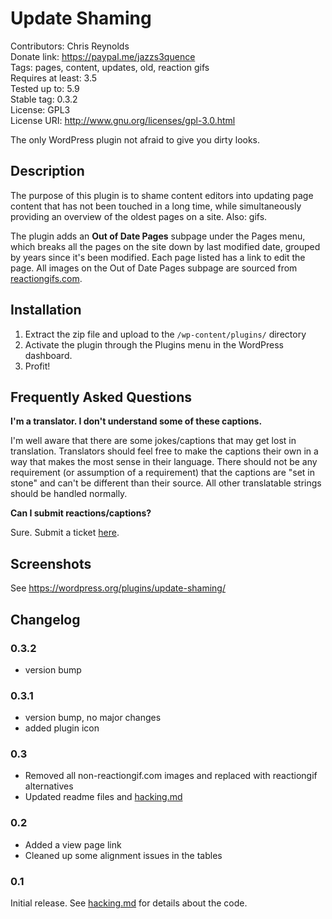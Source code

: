 # Update Shaming

Contributors: Chris Reynolds  
Donate link: https://paypal.me/jazzs3quence  
Tags: pages, content, updates, old, reaction gifs  
Requires at least: 3.5  
Tested up to: 5.9  
Stable tag: 0.3.2  
License: GPL3  
License URI: http://www.gnu.org/licenses/gpl-3.0.html

The only WordPress plugin not afraid to give you dirty looks.

## Description

The purpose of this plugin is to shame content editors into updating page content that has not been touched in a long time, while simultaneously providing an overview of the oldest pages on a site. Also: gifs.

The plugin adds an **Out of Date Pages** subpage under the Pages menu, which breaks all the pages on the site down by last modified date, grouped by years since it's been modified. Each page listed has a link to edit the page. All images on the Out of Date Pages subpage are sourced from [reactiongifs.com](http://reactiongifs.com).

## Installation

1. Extract the zip file and upload to the `/wp-content/plugins/` directory
2. Activate the plugin through the Plugins menu in the WordPress dashboard.
3. Profit!

## Frequently Asked Questions

**I'm a translator. I don't understand some of these captions.**

I'm well aware that there are some jokes/captions that may get lost in translation. Translators should feel free to make the captions their own in a way that makes the most sense in their language. There should not be any requirement (or assumption of a requirement) that the captions are "set in stone" and can't be different than their source. All other translatable strings should be handled normally.

**Can I submit reactions/captions?**

Sure. Submit a ticket [here](https://github.com/jazzsequence/Update-Shaming/issues/new).


## Screenshots

See https://wordpress.org/plugins/update-shaming/

## Changelog

### 0.3.2
* version bump

### 0.3.1
* version bump, no major changes
* added plugin icon

### 0.3
* Removed all non-reactiongif.com images and replaced with reactiongif alternatives
* Updated readme files and [hacking.md](https://github.com/jazzsequence/Update-Shaming/blob/master/hacking.md)

### 0.2
* Added a view page link
* Cleaned up some alignment issues in the tables

### 0.1

Initial release. See [hacking.md](https://github.com/jazzsequence/Update-Shaming/blob/master/hacking.md) for details about the code.
